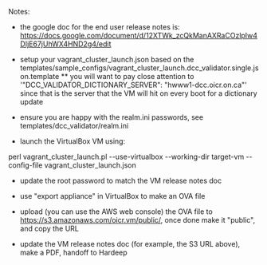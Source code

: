 Notes:

* the google doc for the end user release notes is: https://docs.google.com/document/d/12XTWk_zcQkManAXRaCOzlpIw4DIjE67jUhWX4HND2g4/edit

* setup your vagrant_cluster_launch.json based on the templates/sample_configs/vagrant_cluster_launch.dcc_validator.single.json.template
** you will want to pay close attention to '"DCC_VALIDATOR_DICTIONARY_SERVER": "hwww1-dcc.oicr.on.ca"' since that is the server that the VM will hit on every boot for a dictionary update

* ensure you are happy with the realm.ini passwords, see templates/dcc_validator/realm.ini

* launch the VirtualBox VM using:

 perl vagrant_cluster_launch.pl --use-virtualbox --working-dir target-vm --config-file vagrant_cluster_launch.json

* update the root password to match the VM release notes doc

* use "export appliance" in VirtualBox to make an OVA file

* upload (you can use the AWS web console) the OVA file to https://s3.amazonaws.com/oicr.vm/public/, once done make it "public", and copy the URL 

* update the VM release notes doc (for example, the S3 URL above), make a PDF, handoff to Hardeep

